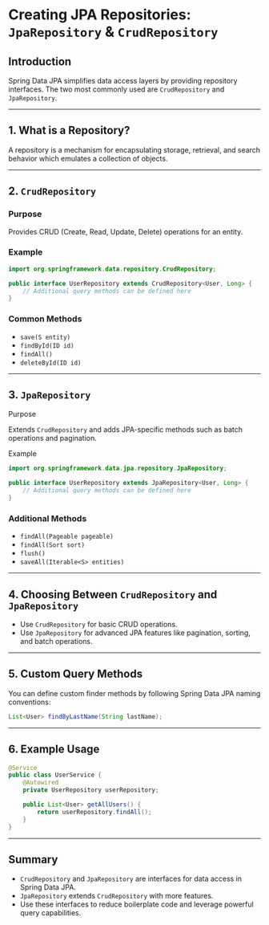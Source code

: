 # Creating JPA Repositories: `JpaRepository` & `CrudRepository`

## Introduction

Spring Data JPA simplifies data access layers by providing repository interfaces. The two most commonly used are `CrudRepository` and `JpaRepository`.

---

## 1. What is a Repository?

A repository is a mechanism for encapsulating storage, retrieval, and search behavior which emulates a collection of objects.

---

## 2. `CrudRepository`

### Purpose

Provides CRUD (Create, Read, Update, Delete) operations for an entity.

### Example

```java
import org.springframework.data.repository.CrudRepository;

public interface UserRepository extends CrudRepository<User, Long> {
    // Additional query methods can be defined here
}
```

### Common Methods

- `save(S entity)`
- `findById(ID id)`
- `findAll()`
- `deleteById(ID id)`

---

## 3. `JpaRepository`

Purpose

Extends `CrudRepository` and adds JPA-specific methods such as batch operations and pagination.

Example

```java
import org.springframework.data.jpa.repository.JpaRepository;

public interface UserRepository extends JpaRepository<User, Long> {
    // Additional query methods can be defined here
}
```

### Additional Methods

- `findAll(Pageable pageable)`
- `findAll(Sort sort)`
- `flush()`
- `saveAll(Iterable<S> entities)`

---

## 4. Choosing Between `CrudRepository` and `JpaRepository`

- Use `CrudRepository` for basic CRUD operations.
- Use `JpaRepository` for advanced JPA features like pagination, sorting, and batch operations.

---

## 5. Custom Query Methods

You can define custom finder methods by following Spring Data JPA naming conventions:

```java
List<User> findByLastName(String lastName);
```

---

## 6. Example Usage

```java
@Service
public class UserService {
    @Autowired
    private UserRepository userRepository;

    public List<User> getAllUsers() {
        return userRepository.findAll();
    }
}
```

---

## Summary

- `CrudRepository` and `JpaRepository` are interfaces for data access in Spring Data JPA.
- `JpaRepository` extends `CrudRepository` with more features.
- Use these interfaces to reduce boilerplate code and leverage powerful query capabilities.
